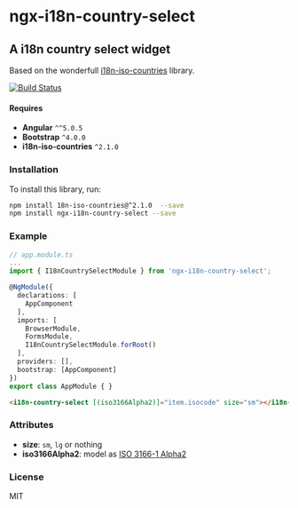 # ngx-i18n-country-select

## A i18n country select widget

Based on the wonderfull [i18n-iso-countries](https://github.com/michaelwittig/node-i18n-iso-countries) library. 

[![Build Status](https://travis-ci.org/osahner/ngx-i18n-country-select.svg?branch=master)](https://travis-ci.org/osahner/ngx-i18n-country-select)

#### Requires 

* **Angular** `^^5.0.5`
* **Bootstrap** `^4.0.0`
* **i18n-iso-countries** `^2.1.0`

### Installation

To install this library, run:

```bash
npm install 18n-iso-countries@^2.1.0  --save
npm install ngx-i18n-country-select --save
```

### Example

```ts
// app.module.ts
...
import { I18nCountrySelectModule } from 'ngx-i18n-country-select';

@NgModule({
  declarations: [
    AppComponent
  ],
  imports: [
    BrowserModule,
    FormsModule,
    I18nCountrySelectModule.forRoot()
  ],
  providers: [],
  bootstrap: [AppComponent]
})
export class AppModule { }
```

```html
<i18n-country-select [(iso3166Alpha2)]="item.isocode" size="sm"></i18n-country-select>
```

### Attributes

* **size**: `sm`, `lg` or nothing
* **iso3166Alpha2**: model as [ISO 3166-1 Alpha2](https://en.wikipedia.org/wiki/ISO_3166-1_alpha-2#Officially_assigned_code_elements)


### License

MIT
